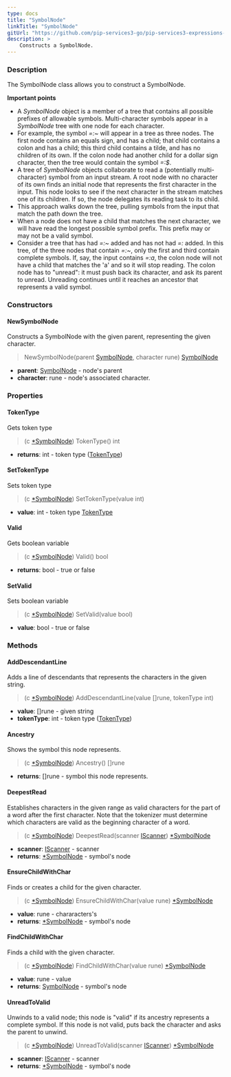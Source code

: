 ```yaml
---
type: docs
title: "SymbolNode"
linkTitle: "SymbolNode"
gitUrl: "https://github.com/pip-services3-go/pip-services3-expressions-go"
description: > 
    Constructs a SymbolNode.
---
```


### Description
The SymbolNode class allows you to construct a SymbolNode.

**Important points**

- A *SymbolNode* object is a member of a tree that contains all possible prefixes of allowable symbols. Multi-character symbols appear in a *SymbolNode* tree with one node for each character.
- For example, the symbol *=:~* will appear in a tree as three nodes. The first node contains an equals sign, and has a child; that child contains a colon and has a child; this third child contains a tilde, and has no children of its own. If the colon node had another child for a dollar sign character, then the tree would contain the symbol *=:$*.
- A tree of *SymbolNode* objects collaborate to read a (potentially multi-character) symbol from an input stream. A root node with no character of its own finds an initial node
that represents the first character in the input. This node looks to see if the next character in the stream matches one of its children. If so, the node delegates its reading task to its child.
- This approach walks down the tree, pulling symbols from the input that match the path down the tree.
- When a node does not have a child that matches the next character, we will have read the longest possible symbol prefix. This prefix may or may not be a valid symbol.
- Consider a tree that has had *=:~* added and has not had *=:* added. In this tree, of the three nodes that contain *=:~*, only the first and third contain
complete symbols. If, say, the input contains *=:a*, the colon node will not have a child that matches the 'a' and so it will stop reading. The colon node has to "unread": it must push back its character, and ask its parent to unread. Unreading continues until it reaches an ancestor that represents a valid symbol.

### Constructors

#### NewSymbolNode
Constructs a SymbolNode with the given parent, representing the given character.

> NewSymbolNode(parent [SymbolNode](), character rune) [SymbolNode]()

- **parent**: [SymbolNode]() - node's parent
- **character**: rune - node's associated character.


### Properties

#### TokenType
Gets token type
> (c [*SymbolNode]()) TokenType() int

- **returns**: int - token type ([TokenType](../../token_type))

#### SetTokenType
Sets token type
> (c [*SymbolNode]()) SetTokenType(value int)

- **value**: int - token type [TokenType](../../token_type)

#### Valid
Gets boolean variable 

> (c [*SymbolNode]()) Valid() bool

- **returns**: bool - true or false

#### SetValid
Sets boolean variable 
> (c [*SymbolNode]()) SetValid(value bool)

- **value**: bool - true or false


### Methods


#### AddDescendantLine
Adds a line of descendants that represents the characters in the given string.

> (c [*SymbolNode]()) AddDescendantLine(value []rune, tokenType int)

- **value**: []rune - given string
- **tokenType**: int - token type ([TokenType](../../token_type))

#### Ancestry
Shows the symbol this node represents.

> (c [*SymbolNode]()) Ancestry() []rune

- **returns**: []rune - symbol this node represents.

#### DeepestRead
Establishes characters in the given range as valid characters for the part of a word after the first character. Note that the tokenizer must determine which characters are valid as the beginning character of a word.

> (c [*SymbolNode]()) DeepestRead(scanner [IScanner](../../../io/iscanner)) [*SymbolNode]()

- **scanner**: [IScanner](../../../io/iscanner) - scanner
- **returns**: [*SymbolNode]() - symbol's node


#### EnsureChildWithChar
Finds or creates a child for the given character.

> (c [*SymbolNode]()) EnsureChildWithChar(value rune) [*SymbolNode]()

- **value**: rune - chararacters's 
- **returns**: [*SymbolNode]() - symbol's node


#### FindChildWithChar
Finds a child with the given character.

> (c [*SymbolNode]()) FindChildWithChar(value rune) [*SymbolNode]()

- **value**: rune - value
- **returns**: [SymbolNode]() - symbol's node


#### UnreadToValid
Unwinds to a valid node; this node is "valid" if its ancestry represents a complete symbol.
If this node is not valid, puts back the character and asks the parent to unwind.

> (c [*SymbolNode]()) UnreadToValid(scanner [IScanner](../../../io/iscanner)) [*SymbolNode]()

- **scanner**: [IScanner](../../../io/iscanner) - scanner
- **returns**: [*SymbolNode]() - symbol's node
